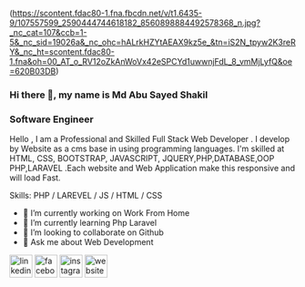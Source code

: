 (https://scontent.fdac80-1.fna.fbcdn.net/v/t1.6435-9/107557599_2590444744618182_8560898884492578368_n.jpg?_nc_cat=107&ccb=1-5&_nc_sid=19026a&_nc_ohc=hALrkHZYtAEAX9kz5e_&tn=iS2N_tpyw2K3reRY&_nc_ht=scontent.fdac80-1.fna&oh=00_AT_o_RV12oZkAnWoVx42eSPCYd1uwwnjFdL_8_vmMjLyfQ&oe=620B03DB)

### Hi there 👋, my name is Md Abu Sayed Shakil
### Software Engineer


Hello , I am a Professional and Skilled Full Stack Web Developer . I develop by Website as a cms base in using programming languages. I'm skilled at HTML, CSS, BOOTSTRAP, JAVASCRIPT, JQUERY,PHP,DATABASE,OOP PHP,LARAVEL .Each website and Web Application make this responsive and will load Fast.

Skills: PHP / LAREVEL / JS / HTML / CSS

- 🔭 I’m currently working on Work From Home 
- 🌱 I’m currently learning Php Laravel 
- 👯 I’m looking to collaborate on Github 
- 💬 Ask me about Web Development 


[<img src='https://cdn.jsdelivr.net/npm/simple-icons@3.0.1/icons/linkedin.svg' alt='linkedin' height='40'>](https://www.linkedin.com/in/shakil-ahmed-567a7b178/)  [<img src='https://cdn.jsdelivr.net/npm/simple-icons@3.0.1/icons/facebook.svg' alt='facebook' height='40'>](https://www.facebook.com/shakilfci)  [<img src='https://cdn.jsdelivr.net/npm/simple-icons@3.0.1/icons/instagram.svg' alt='instagram' height='40'>](https://www.instagram.com/eng.shakil/)  [<img src='https://cdn.jsdelivr.net/npm/simple-icons@3.0.1/icons/icloud.svg' alt='website' height='40'>](https://l.facebook.com/l.php?u=https%3A%2F%2Fshakilahmed41.blogspot.com%2F%3Ffbclid%3DIwAR37maW5ly6xQ4f-wkDCNB2Wa2I4-ZWUF6mBf4BXjtxHEFCdDDDC1Dj_Dl8&h=AT2NCNt3H9P1SklVfRFK5PaEFENRH9-ZY5-0Zfd1_ngiHAv0JTyqk5g-pIewH48zr9_lyycEKYX01PXl3c9zS5OZhvmNcBxWy8w6b2_izmuFz_PFkfjeDrVXqq_lJlGWvSn7Qw)  

